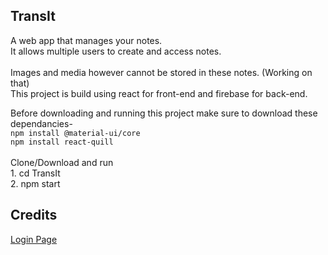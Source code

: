 ## TransIt
A web app that manages your notes.<br>
It allows multiple users to create and access notes.<br>
<br>
Images and media however cannot be stored in these notes. (Working on that)
<br>
This project is build using react for front-end and firebase for back-end.
<br>

Before downloading and running this project make sure to download these dependancies- 
<br/>
    `npm install @material-ui/core`<br>
    `npm install react-quill`
    <br>
    <br>
Clone/Download and run <br>
    1. cd TransIt <br>
    2. npm start<br>


## Credits
[Login Page](https://www.youtube.com/watch?v=cFgoSrOui2M) 
